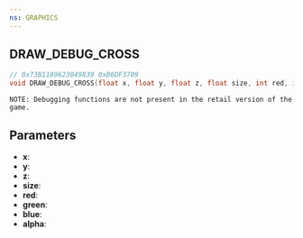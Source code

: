 ```yaml
---
ns: GRAPHICS
---
```

## DRAW_DEBUG_CROSS

```c
// 0x73B1189623049839 0xB6DF3709
void DRAW_DEBUG_CROSS(float x, float y, float z, float size, int red, int green, int blue, int alpha);
```

```
NOTE: Debugging functions are not present in the retail version of the game.  
```

## Parameters
* **x**: 
* **y**: 
* **z**: 
* **size**: 
* **red**: 
* **green**: 
* **blue**: 
* **alpha**: 

